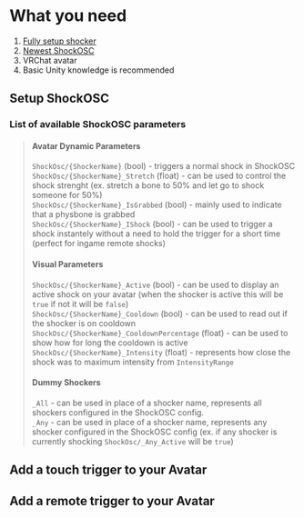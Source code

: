 # What you need

1. [Fully setup shocker](../quickstart/first-setup.md)
2. [Newest ShockOSC](https://github.com/OpenShock/ShockOsc/releases)
3. VRChat avatar
4. Basic Unity knowledge is recommended

## Setup ShockOSC


### List of available ShockOSC parameters
> #### Avatar Dynamic Parameters
> ``ShockOsc/{ShockerName}`` (bool) - triggers a normal shock in ShockOSC  
> ``ShockOsc/{ShockerName}_Stretch`` (float) - can be used to control the shock strenght (ex. stretch a bone to 50% and let go to shock someone for 50%)  
> ``ShockOsc/{ShockerName}_IsGrabbed`` (bool) - mainly used  to indicate that a physbone is grabbed  
> ``ShockOsc/{ShockerName}_IShock``  (bool) - can be used to trigger a shock instantely without a need to hold the trigger for a short time (perfect for ingame remote shocks)  
>
>   
> #### Visual Parameters
> ``ShockOsc/{ShockerName}_Active`` (bool)  - can be used to display an active shock on your avatar (when the shocker is active this will be ``true`` if not it will be ``false``)  
> ``ShockOsc/{ShockerName}_Cooldown`` (bool) - can be used to read out if the shocker is on cooldown  
> ``ShockOsc/{ShockerName}_CooldownPercentage`` (float)  - can be used to show how for long the cooldown is active  
> ``ShockOsc/{ShockerName}_Intensity``  (float) - represents how close the shock was to maximum intensity from ``IntensityRange``  
>
>   
> #### Dummy Shockers
> ``_All`` - can be used in place of a shocker name, represents all shockers configured in the ShockOSC config.  
> ``_Any``  - can be used in place of a shocker name, represents any shocker configured in the ShockOSC config (ex. if any shocker is currently shocking ``ShockOsc/_Any_Active`` will be ``true``)  
## Add a touch trigger to your Avatar

## Add a remote trigger to your Avatar

